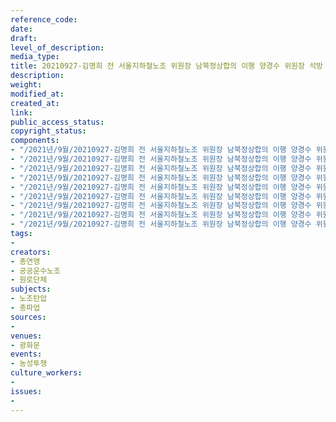 ```yaml
---
reference_code: 
date: 
draft: 
level_of_description: 
media_type: 
title: 20210927-김명희 전 서울지하철노조 위원장 남북정상합의 이행 양경수 위원장 석방 단식농성 9일차 지지방문
description: 
weight: 
modified_at: 
created_at: 
link: 
public_access_status: 
copyright_status: 
components:
- "/2021년/9월/20210927-김명희 전 서울지하철노조 위원장 남북정상합의 이행 양경수 위원장 석방 단식농성 9일차 지지방문/_5D40030.jpg"
- "/2021년/9월/20210927-김명희 전 서울지하철노조 위원장 남북정상합의 이행 양경수 위원장 석방 단식농성 9일차 지지방문/_5D40026.jpg"
- "/2021년/9월/20210927-김명희 전 서울지하철노조 위원장 남북정상합의 이행 양경수 위원장 석방 단식농성 9일차 지지방문/_5D40021.jpg"
- "/2021년/9월/20210927-김명희 전 서울지하철노조 위원장 남북정상합의 이행 양경수 위원장 석방 단식농성 9일차 지지방문/E5D40018.jpg"
- "/2021년/9월/20210927-김명희 전 서울지하철노조 위원장 남북정상합의 이행 양경수 위원장 석방 단식농성 9일차 지지방문/E5D40005.jpg"
- "/2021년/9월/20210927-김명희 전 서울지하철노조 위원장 남북정상합의 이행 양경수 위원장 석방 단식농성 9일차 지지방문/_5D40036.jpg"
- "/2021년/9월/20210927-김명희 전 서울지하철노조 위원장 남북정상합의 이행 양경수 위원장 석방 단식농성 9일차 지지방문/_5D40052.jpg"
- "/2021년/9월/20210927-김명희 전 서울지하철노조 위원장 남북정상합의 이행 양경수 위원장 석방 단식농성 9일차 지지방문/E5D40008.jpg"
- "/2021년/9월/20210927-김명희 전 서울지하철노조 위원장 남북정상합의 이행 양경수 위원장 석방 단식농성 9일차 지지방문/_5D40049.jpg"
tags:
- 
creators:
- 총연맹
- 공공운수노조
- 원로단체
subjects:
- 노조탄압
- 총파업
sources:
- 
venues:
- 광화문
events:
- 농성투쟁
culture_workers:
- 
issues:
- 
---
```

